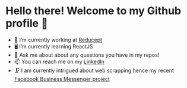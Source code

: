 # Hello there! Welcome to my Github profile 👋


- 🔭 I’m currently working at [Reducept](http://reducept.com/team)
- 🖥 I’m currently learning ReactJS
- 💬 Ask me about about any questions you have in my repos!
- 📫 You can reach me on my [LinkedIn](https://www.linkedin.com/in/mahirhiro/) 
- 🗜 I am currently intrigued about web scrapping hence my recent [Facebook Business Messenger project](https://github.com/mahirhiro/facebook-messenger-script) 
<!--
**mahirhiro/mahirhiro** is a ✨ _special_ ✨ repository because its `README.md` (this file) appears on your GitHub profile.

Here are some ideas to get you started:

- 🔭 I’m currently working on ...
- 🌱 I’m currently learning ...
- 👯 I’m looking to collaborate on ...
- 🤔 I’m looking for help with ...
- 💬 Ask me about ...
- 📫 How to reach me: ...
- 😄 Pronouns: ...
- ⚡ Fun fact: ...
-->

